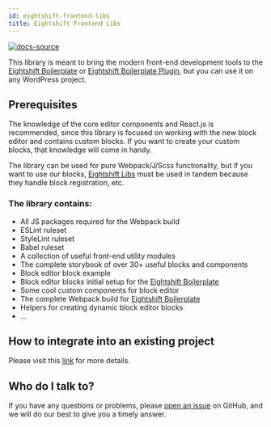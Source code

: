 ```yaml
---
id: eightshift-frontend-libs
title: Eightshift Frontend Libs
---
```


[![docs-source](https://img.shields.io/badge/source-eigthshift--frontend--libs-yellow?style=for-the-badge&logo=javascript&labelColor=2a2a2a)](https://github.com/infinum/eightshift-frontend-libs/tree/develop/blocks/init/src/blocks/)

This library is meant to bring the modern front-end development tools to the [Eightshift Boilerplate](https://github.com/infinum/eightshift-boilerplate) or [Eightshift Boilerplate Plugin](https://github.com/infinum/eightshift-boilerplate-plugin), but you can use it on any WordPress project.

## Prerequisites

The knowledge of the core editor components and React.js is recommended, since this library is focused on working with the new block editor and contains custom blocks. If you want to create your custom blocks, that knowledge will come in handy.

The library can be used for pure Webpack/J/Scss functionality, but if you want to use our blocks, [Eightshift Libs](https://github.com/infinum/eightshift-libs/) must be used in tandem because they handle block registration, etc.

### The library contains:

- All JS packages required for the Webpack build
- ESLint ruleset
- StyleLint ruleset
- Babel ruleset
- A collection of useful front-end utility modules
- The complete storybook of over 30+ useful blocks and components
- Block editor block example
- Block editor blocks initial setup for the [Eightshift Boilerplate](https://github.com/infinum/eightshift-boilerplate)
- Some cool custom components for block editor
- The complete Webpack build for [Eightshift Boilerplate](https://github.com/infinum/eightshift-boilerplate)
- Helpers for creating dynamic block editor blocks
- ...

## How to integrate into an existing project

Please visit this [link](advanced/custom-eightshift-frontend-libs-usage) for more details.

## Who do I talk to?

If you have any questions or problems, please [open an issue](https://github.com/infinum/eightshift-frontend-libs/issues) on GitHub, and we will do our best to give you a timely answer.
